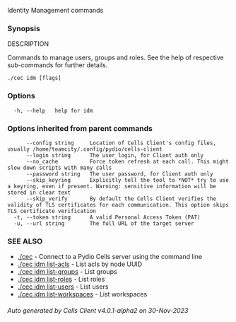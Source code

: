 Identity Management commands

### Synopsis


DESCRIPTION

  Commands to manage users, groups and roles. 
  See the help of respective sub-commands for further details.


```
./cec idm [flags]
```

### Options

```
  -h, --help   help for idm
```

### Options inherited from parent commands

```
      --config string     Location of Cells Client's config files, usually /home/teamcity/.config/pydio/cells-client
      --login string      The user login, for Client auth only
      --no_cache          Force token refresh at each call. This might slow down scripts with many calls
      --password string   The user password, for Client auth only
      --skip_keyring      Explicitly tell the tool to *NOT* try to use a keyring, even if present. Warning: sensitive information will be stored in clear text
      --skip_verify       By default the Cells Client verifies the validity of TLS certificates for each communication. This option skips TLS certificate verification
  -t, --token string      A valid Personal Access Token (PAT)
  -u, --url string        The full URL of the target server
```

### SEE ALSO

* [./cec](./cec)	 - Connect to a Pydio Cells server using the command line
* [./cec idm list-acls](./cec-idm-list-acls)	 - List acls by node UUID
* [./cec idm list-groups](./cec-idm-list-groups)	 - List groups
* [./cec idm list-roles](./cec-idm-list-roles)	 - List roles
* [./cec idm list-users](./cec-idm-list-users)	 - List users
* [./cec idm list-workspaces](./cec-idm-list-workspaces)	 - List workspaces

###### Auto generated by Cells Client v4.0.1-alpha2 on 30-Nov-2023

